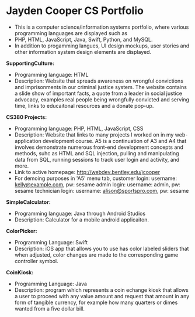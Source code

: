 # Jayden Cooper CS Portfolio
- This is a computer science/information systems portfolio, where various programming languages are displayed such as 
- PHP, HTML, JavaScript, Java, Swift, Python, and MySQL. 
- In addition to progamming langues, UI design mockups, user stories and other information system design elements are displayed.

**SupportingCulture:** 
  - Programming language: HTML
  - Description: Website that spreads awareness on wrongful convictions and imprisonments in our criminal justice system. The website contains
                 a slide show of important facts, a quote from a leader in social justice advocacy, examples real people being wrongfully 
                 convicted and serving time, links to educaitonal resources and a donate pop-up.
     
**CS380 Projects:** 
  - Programming language: PHP, HTML, JavaScript, CSS
  - Description: Website that links to many projects I worked on in my web-application development course. A5 is a continuation of A3 and A4 that involves                  demonstrate numerous front-end development concepts and methods, suhc as HTML and SQL injection, pulling and manipulating data from SQL,                    running sessions to track user login and activity, and more.
  - Link to active homepage: http://webdev.bentley.edu/jcooper
  - For demoing purposes in 'A5' menu tab, customer login: username: kelly@example.com, pw: sesame
                          admin login:  username: admin, pw: sesame
                          technician login: username: alison@sportspro.com, pw: sesame
  
  
**SimpleCalculator:** 
  - Programming language: Java through Android Studios
  - Description: Calculator for a mobile android applicaiton.
         
**ColorPicker:**
  - Programming Language: Swift
  - Description: iOS app that allows you to use has color labeled sliders that when adjusted, color changes are made to the corresponding game controller                   symbol.
  
**CoinKiosk:** 
  - Programming Language: Java
  - Description: program which represents a coin echange kiosk that allows a user to proceed with any value amount and request that amount in any form of                   tangible currency, for example how many quarters or dimes wanted from a five dollar bill.
